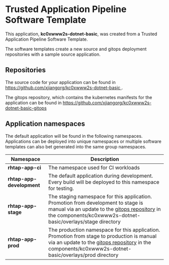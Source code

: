 # Trusted Application Pipeline Software Template

This application, **kc0xwww2s-dotnet-basic**, was created from a Trusted Application Pipeline Software Template.

The software templates create a new source and gitops deployment repositories with a sample source application. 

## Repositories

The source code for your application can be found in [https://github.com/xjiangorg/kc0xwww2s-dotnet-basic ](https://github.com/xjiangorg/kc0xwww2s-dotnet-basic ).
 
The gitops repository, which contains the kubernetes manifests for the application can be found in 
[https://github.com/xjiangorg/kc0xwww2s-dotnet-basic-gitops ](https://github.com/xjiangorg/kc0xwww2s-dotnet-basic-gitops ) 

## Application namespaces 

The default application will be found in the following namespaces. Applications can be deployed into unique namespaces or multiple software templates can also bet generated into the same group namespaces.  

|  Namespace   |  Description   |  
| -------- | -------- |
| **rhtap-app-ci** | The namespace used for CI workloads |
| **rhtap-app-development** | The default application during development. Every build will be deployed to this namespace for testing. |
| **rhtap-app-stage** | The staging namespace for this application. Promotion from development to stage is manual via an update to the [gitops repository](https://github.com/xjiangorg/kc0xwww2s-dotnet-basic-gitops ) in the components/kc0xwww2s-dotnet-basic/overlays/stage directory |
| **rhtap-app-prod** | The production namespace for this application. Promotion from stage to production is manual via an update to the [gitops repository](https://github.com/xjiangorg/kc0xwww2s-dotnet-basic-gitops ) in the components/kc0xwww2s-dotnet-basic/overlays/prod directory |